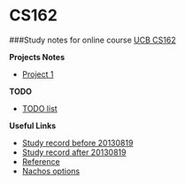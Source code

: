 CS162
=====

###Study notes for online course [UCB CS162](http://inst.eecs.berkeley.edu/~cs162/)


**Projects Notes**

* [Project 1](https://github.com/thinkhy/CS162/wiki/Note-for-Project-1)


**TODO**

* [TODO list](https://github.com/thinkhy/CS162/wiki/TODO)

**Useful Links**

* [Study record before 20130819](https://github.com/thinkhy/CS162/wiki/Study-Record-before-20130819)
* [Study record after 20130819](https://github.com/thinkhy/CS162/wiki/Study-Record-after-20130819)
* [Reference](https://github.com/thinkhy/CS162/wiki/Reference)
* [Nachos options](https://github.com/thinkhy/CS162/wiki/Nachos_options)
